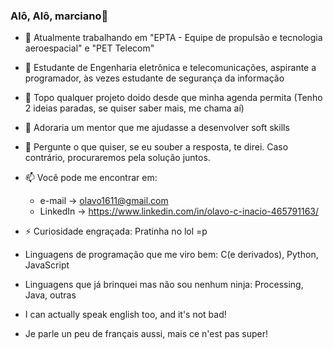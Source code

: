 ### Alô, Alô, marciano👋

- 🔭 Atualmente trabalhando em "EPTA - Equipe de propulsão e tecnologia aeroespacial" e "PET Telecom"
- 🌱 Estudante de Engenharia eletrônica e telecomunicações, aspirante a programador, às vezes estudante de segurança da informação
- 👯 Topo qualquer projeto doido desde que minha agenda permita (Tenho 2 ideias paradas, se quiser saber mais, me chama aí)
- 🤔 Adoraria um mentor que me ajudasse a desenvolver soft skills
- 💬 Pergunte o que quiser, se eu souber a resposta, te direi. Caso contrário, procuraremos pela solução juntos.
- 📫 Você pode me encontrar em:
  - e-mail -> olavo1611@gmail.com
  - LinkedIn -> https://www.linkedin.com/in/olavo-c-inacio-465791163/
- ⚡ Curiosidade engraçada: Pratinha no lol =p

- Linguagens de programação que me viro bem: C(e derivados), Python, JavaScript
- Linguagens que já brinquei mas não sou nenhum ninja: Processing, Java, outras

- I can actually speak english too, and it's not bad!
- Je parle un peu de français aussi, mais ce n'est pas super!
